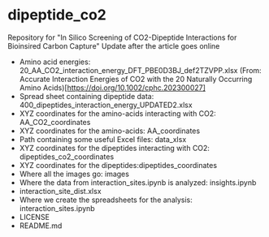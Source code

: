 # dipeptide_co2
Repository for "In Silico Screening of CO2-Dipeptide Interactions for Bioinsired Carbon Capture" 
Update after the article goes online

- Amino acid energies: 20_AA_CO2_interaction_energy_DFT_PBE0D3BJ_def2TZVPP.xlsx (From: Accurate Interaction Energies of CO2 with the 20 Naturally Occurring Amino Acids)[https://doi.org/10.1002/cphc.202300027]
- Spread sheet containing dipeptide data: 400_dipeptides_interaction_energy_UPDATED2.xlsx
- XYZ coordinates for the amino-acids interacting with CO2: AA_CO2_coordinates
- XYZ coordinates for the amino-acids: AA_coordinates
- Path containing some useful Excel files: data_xlsx
- XYZ coordinates for the dipeptides interacting with CO2: dipeptides_co2_coordinates
- XYZ coordinates for the dipeptides:dipeptides_coordinates
- Where all the images go: images
- Where the data from interaction_sites.ipynb is analyzed: insights.ipynb
- interaction_site_dist.xlsx
- Where we create the spreadsheets for the analysis: interaction_sites.ipynb
- LICENSE
- README.md
